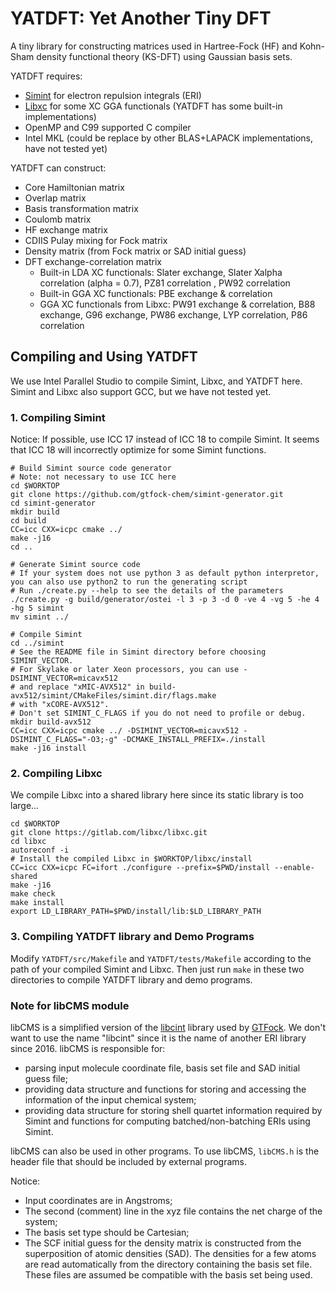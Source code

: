 # YATDFT: Yet Another Tiny DFT

A tiny library for constructing matrices used in Hartree-Fock (HF) and Kohn-Sham density functional theory (KS-DFT) using Gaussian basis sets. 

YATDFT requires:

* [Simint](https://github.com/simint-chem/simint-generator) for electron repulsion integrals (ERI)
* [Libxc](https://gitlab.com/libxc/libxc) for some XC GGA functionals (YATDFT has some built-in implementations)
* OpenMP and C99 supported C compiler
* Intel MKL (could be replace by other BLAS+LAPACK implementations, have not tested yet)

YATDFT can construct:

* Core Hamiltonian matrix
* Overlap matrix
* Basis transformation matrix
* Coulomb matrix
* HF exchange matrix
* CDIIS Pulay mixing for Fock matrix
* Density matrix (from Fock matrix or SAD initial guess)
* DFT exchange-correlation matrix
  * Built-in LDA XC functionals: Slater exchange, Slater Xalpha correlation (alpha = 0.7), PZ81 correlation , PW92 correlation  
  * Built-in GGA XC functionals: PBE exchange & correlation
  * GGA XC functionals from Libxc: PW91 exchange & correlation, B88 exchange, G96 exchange, PW86 exchange, LYP correlation, P86 correlation

## Compiling and Using YATDFT 

We use Intel Parallel Studio to compile Simint, Libxc, and YATDFT here. Simint and Libxc also support GCC, but we have not tested yet. 

### 1. Compiling Simint

Notice: If possible, use ICC 17 instead of ICC 18 to compile Simint. It seems that ICC 18 will incorrectly optimize for some Simint functions. 

```shell
# Build Simint source code generator
# Note: not necessary to use ICC here
cd $WORKTOP
git clone https://github.com/gtfock-chem/simint-generator.git
cd simint-generator
mkdir build
cd build
CC=icc CXX=icpc cmake ../
make -j16
cd ..

# Generate Simint source code
# If your system does not use python 3 as default python interpretor, you can also use python2 to run the generating script
# Run ./create.py --help to see the details of the parameters
./create.py -g build/generator/ostei -l 3 -p 3 -d 0 -ve 4 -vg 5 -he 4 -hg 5 simint
mv simint ../

# Compile Simint
cd ../simint
# See the README file in Simint directory before choosing SIMINT_VECTOR. 
# For Skylake or later Xeon processors, you can use -DSIMINT_VECTOR=micavx512 
# and replace "xMIC-AVX512" in build-avx512/simint/CMakeFiles/simint.dir/flags.make 
# with "xCORE-AVX512".
# Don't set SIMINT_C_FLAGS if you do not need to profile or debug.
mkdir build-avx512   
CC=icc CXX=icpc cmake ../ -DSIMINT_VECTOR=micavx512 -DSIMINT_C_FLAGS="-O3;-g" -DCMAKE_INSTALL_PREFIX=./install
make -j16 install
```

### 2. Compiling Libxc

We compile Libxc into a shared library here since its static library is too large...

```shell
cd $WORKTOP
git clone https://gitlab.com/libxc/libxc.git
cd libxc
autoreconf -i
# Install the compiled Libxc in $WORKTOP/libxc/install
CC=icc CXX=icpc FC=ifort ./configure --prefix=$PWD/install --enable-shared
make -j16 
make check
make install
export LD_LIBRARY_PATH=$PWD/install/lib:$LD_LIBRARY_PATH
```

### 3. Compiling YATDFT library and Demo Programs

Modify `YATDFT/src/Makefile` and `YATDFT/tests/Makefile` according to the path of your compiled Simint and Libxc. Then just run `make` in these two directories to compile YATDFT library and demo programs. 

### Note for libCMS module

libCMS is a simplified version of the [libcint](https://github.com/gtfock-chem/libcint) library used by [GTFock](https://github.com/gtfock-chem/gtfock). We don't want to use the name "libcint" since it is the name of another ERI library since 2016. libCMS is responsible for:

* parsing input molecule coordinate file, basis set file and SAD initial guess file;
* providing data structure and functions for storing and accessing the information of the input chemical system;
* providing data structure for storing shell quartet information required by Simint and functions for computing batched/non-batching ERIs using Simint.

libCMS can also be used in other programs. To use libCMS, `libCMS.h` is the header file that should be included by external programs. 


Notice:

* Input coordinates are in Angstroms;
* The second (comment) line in the xyz file contains the net charge of the system;
* The basis set type should be Cartesian;
* The SCF initial guess for the density matrix is constructed from the superposition of atomic densities (SAD).  The densities for a few atoms are read automatically from the directory containing the basis set file.  These files are assumed be compatible with the basis set being used.


